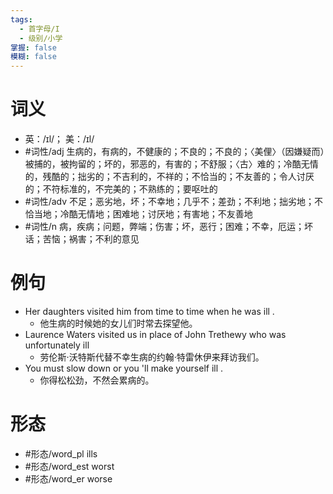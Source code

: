 ```yaml
---
tags:
  - 首字母/I
  - 级别/小学
掌握: false
模糊: false
---
```

# 词义
- 英：/ɪl/； 美：/ɪl/
- #词性/adj  生病的，有病的，不健康的；不良的；不良的；〈美俚〉（因嫌疑而）被捕的，被拘留的；坏的，邪恶的，有害的；不舒服；〈古〉难的；冷酷无情的，残酷的；拙劣的；不吉利的，不祥的；不恰当的；不友善的；令人讨厌的；不符标准的，不完美的；不熟练的；要呕吐的
- #词性/adv  不足；恶劣地，坏；不幸地；几乎不；差劲；不利地；拙劣地；不恰当地；冷酷无情地；困难地；讨厌地；有害地；不友善地
- #词性/n  病，疾病；问题，弊端；伤害；坏，恶行；困难；不幸，厄运；坏话；苦恼；祸害；不利的意见
# 例句
- Her daughters visited him from time to time when he was ill .
	- 他生病的时候她的女儿们时常去探望他。
- Laurence Waters visited us in place of John Trethewy who was unfortunately ill
	- 劳伦斯·沃特斯代替不幸生病的约翰·特雷休伊来拜访我们。
- You must slow down or you 'll make yourself ill .
	- 你得松松劲，不然会累病的。
# 形态
- #形态/word_pl ills
- #形态/word_est worst
- #形态/word_er worse
